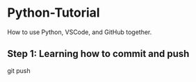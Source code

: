 # Python-Tutorial
How to use Python, VSCode, and GitHub together.

## Step 1: Learning how to commit and push
git push